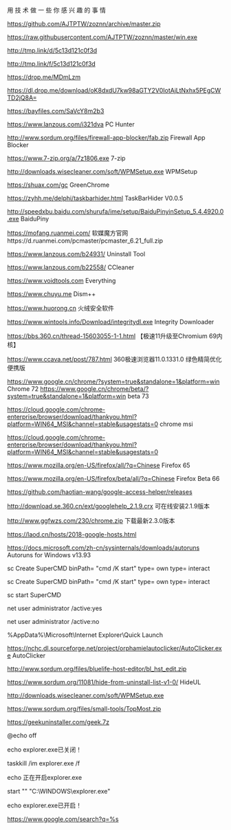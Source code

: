 用 技 术 做 一 些 你 感 兴 趣 的 事 情

https://github.com/AJTPTW/zoznn/archive/master.zip

https://raw.githubusercontent.com/AJTPTW/zoznn/master/win.exe

http://tmp.link/d/5c13d121c0f3d

http://tmp.link/f/5c13d121c0f3d

https://drop.me/MDmLzm

https://dl.drop.me/download/oK8dxdU7kw98aGTY2V0IotAjLtNxhx5PEgCWTD2jQ8A=

https://bayfiles.com/SaVcY8m2b3

https://www.lanzous.com/i321dva PC Hunter

http://www.sordum.org/files/firewall-app-blocker/fab.zip Firewall App Blocker

https://www.7-zip.org/a/7z1806.exe 7-zip

http://downloads.wisecleaner.com/soft/WPMSetup.exe WPMSetup

https://shuax.com/gc GreenChrome

https://zyhh.me/delphi/taskbarhider.html TaskBarHider V0.0.5

http://speedxbu.baidu.com/shurufa/ime/setup/BaiduPinyinSetup_5.4.4920.0.exe BaiduPiny

https://mofang.ruanmei.com/ 软媒魔方官网https://d.ruanmei.com/pcmaster/pcmaster_6.21_full.zip

https://www.lanzous.com/b24931/ Uninstall Tool

https://www.lanzous.com/b22558/ CCleaner

https://www.voidtools.com Everything

https://www.chuyu.me Dism++

https://www.huorong.cn 火绒安全软件

https://www.wintools.info/Download/integritydl.exe  Integrity Downloader

https://bbs.360.cn/thread-15603055-1-1.html  【极速11升级至Chromium 69内核】

https://www.ccava.net/post/787.html 360极速浏览器11.0.1331.0 绿色精简优化便携版

https://www.google.cn/chrome/?system=true&standalone=1&platform=win Chrome 72
https://www.google.cn/chrome/beta/?system=true&standalone=1&platform=win  beta 73

https://cloud.google.com/chrome-enterprise/browser/download/thankyou.html?platform=WIN64_MSI&channel=stable&usagestats=0 chrome msi

https://cloud.google.com/chrome-enterprise/browser/download/thankyou.html?platform=WIN64_MSI&channel=stable&usagestats=0

https://www.mozilla.org/en-US/firefox/all/?q=Chinese Firefox 65

https://www.mozilla.org/en-US/firefox/beta/all/?q=Chinese Firefox Beta 66

https://github.com/haotian-wang/google-access-helper/releases

 http://download.se.360.cn/ext/googlehelp_2.1.9.crx 可在线安装2.1.9版本

 http://www.ggfwzs.com/230/chrome.zip 下载最新2.3.0版本

https://laod.cn/hosts/2018-google-hosts.html

https://docs.microsoft.com/zh-cn/sysinternals/downloads/autoruns Autoruns for Windows v13.93

sc Create SuperCMD binPath= "cmd /K start" type= own type= interact

sc Create SuperCMD binPath= "cmd /K start" type= own type= interact

sc start SuperCMD 

net user administrator /active:yes

net user administrator /active:no 

%AppData%\Microsoft\Internet Explorer\Quick Launch



https://nchc.dl.sourceforge.net/project/orphamielautoclicker/AutoClicker.exe AutoClicker


http://www.sordum.org/files/bluelife-host-editor/bl_hst_edit.zip

https://www.sordum.org/11081/hide-from-uninstall-list-v1-0/ HideUL

http://downloads.wisecleaner.com/soft/WPMSetup.exe

https://www.sordum.org/files/small-tools/TopMost.zip

https://geekuninstaller.com/geek.7z

@echo off

echo explorer.exe已关闭！

taskkill /im explorer.exe /f

echo 正在开启explorer.exe

start "" "C:\WINDOWS\explorer.exe"

echo explorer.exe已开启！


https://www.google.com/search?q=%s








